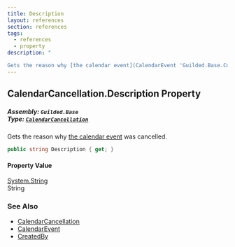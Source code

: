 ```yaml
---
title: Description
layout: references
section: references
tags:
  - references
  - property
description: "

Gets the reason why [the calendar event](CalendarEvent 'Guilded.Base.Content.CalendarEvent') was cancelled."
---
```


## CalendarCancellation.Description Property
##### **Assembly:** `Guilded.Base`<br/>**Type:** [`CalendarCancellation`](CalendarCancellation 'Guilded.Base.Content.CalendarCancellation')

Gets the reason why [the calendar event](CalendarEvent 'Guilded.Base.Content.CalendarEvent') was cancelled.

```csharp
public string Description { get; }
```

#### Property Value
[System.String](https://docs.microsoft.com/en-us/dotnet/api/System.String 'System.String')  
String

### See Also
- [CalendarCancellation](CalendarCancellation 'Guilded.Base.Content.CalendarCancellation')
- [CalendarEvent](CalendarEvent 'Guilded.Base.Content.CalendarEvent')
- [CreatedBy](CalendarCancellation.CreatedBy 'Guilded.Base.Content.CalendarCancellation.CreatedBy')